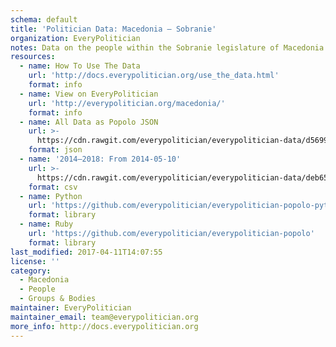 ```yaml
---
schema: default
title: 'Politician Data: Macedonia — Sobranie'
organization: EveryPolitician
notes: Data on the people within the Sobranie legislature of Macedonia.
resources:
  - name: How To Use The Data
    url: 'http://docs.everypolitician.org/use_the_data.html'
    format: info
  - name: View on EveryPolitician
    url: 'http://everypolitician.org/macedonia/'
    format: info
  - name: All Data as Popolo JSON
    url: >-
      https://cdn.rawgit.com/everypolitician/everypolitician-data/d569904507845f8ab80e1826d2d88be7eaabc1f8/data/Macedonia/Sobranie/ep-popolo-v1.0.json
    format: json
  - name: '2014–2018: From 2014-05-10'
    url: >-
      https://cdn.rawgit.com/everypolitician/everypolitician-data/deb658a43e38b03b739d8d799ba2e607d46ac208/data/Macedonia/Sobranie/term-2014.csv
    format: csv
  - name: Python
    url: 'https://github.com/everypolitician/everypolitician-popolo-python'
    format: library
  - name: Ruby
    url: 'https://github.com/everypolitician/everypolitician-popolo'
    format: library
last_modified: 2017-04-11T14:07:55
license: ''
category:
  - Macedonia
  - People
  - Groups & Bodies
maintainer: EveryPolitician
maintainer_email: team@everypolitician.org
more_info: http://docs.everypolitician.org
---
```


